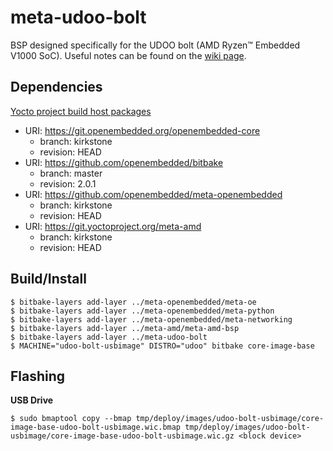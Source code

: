 # meta-udoo-bolt

BSP designed specifically for the UDOO bolt (AMD Ryzen™ Embedded V1000 SoC). Useful notes can be found on the [wiki
page](https://github.com/under-view/meta-udoo-bolt/wiki).

## Dependencies

[Yocto project build host packages](https://docs.yoctoproject.org/brief-yoctoprojectqs/index.html#build-host-packages)

* URI: https://git.openembedded.org/openembedded-core
    * branch: kirkstone
    * revision: HEAD
* URI: https://github.com/openembedded/bitbake
    * branch: master
    * revision: 2.0.1
* URI: https://github.com/openembedded/meta-openembedded
    * branch: kirkstone
    * revision: HEAD
* URI: https://git.yoctoproject.org/meta-amd
    * branch: kirkstone
    * revision: HEAD

## Build/Install

```
$ bitbake-layers add-layer ../meta-openembedded/meta-oe
$ bitbake-layers add-layer ../meta-openembedded/meta-python
$ bitbake-layers add-layer ../meta-openembedded/meta-networking
$ bitbake-layers add-layer ../meta-amd/meta-amd-bsp
$ bitbake-layers add-layer ../meta-udoo-bolt
$ MACHINE="udoo-bolt-usbimage" DISTRO="udoo" bitbake core-image-base
```

## Flashing

**USB Drive**
```
$ sudo bmaptool copy --bmap tmp/deploy/images/udoo-bolt-usbimage/core-image-base-udoo-bolt-usbimage.wic.bmap tmp/deploy/images/udoo-bolt-usbimage/core-image-base-udoo-bolt-usbimage.wic.gz <block device>
```
